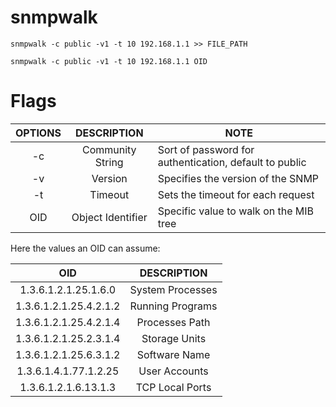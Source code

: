 # snmpwalk

```console
snmpwalk -c public -v1 -t 10 192.168.1.1 >> FILE_PATH

snmpwalk -c public -v1 -t 10 192.168.1.1 OID 
```

# Flags

| OPTIONS | DESCRIPTION | NOTE |
| :------------: | :------------: | ------------ |
| -c | Community String | Sort of password for authentication, default to public |
| -v | Version | Specifies the version of the SNMP |
| -t | Timeout | Sets the timeout for each request |
| OID | Object Identifier | Specific value to walk on the MIB tree |  


Here the values an OID can assume:

| OID | DESCRIPTION |
| :------------: | :------------: |
| 1.3.6.1.2.1.25.1.6.0 | System Processes |
| 1.3.6.1.2.1.25.4.2.1.2 | Running Programs |
| 1.3.6.1.2.1.25.4.2.1.4 | Processes Path |
| 1.3.6.1.2.1.25.2.3.1.4 | Storage Units |
| 1.3.6.1.2.1.25.6.3.1.2 | Software Name |
| 1.3.6.1.4.1.77.1.2.25 | User Accounts |
| 1.3.6.1.2.1.6.13.1.3 | TCP Local Ports |